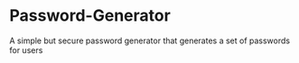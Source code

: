 # Password-Generator
A simple but secure password generator that generates a set of passwords for users
